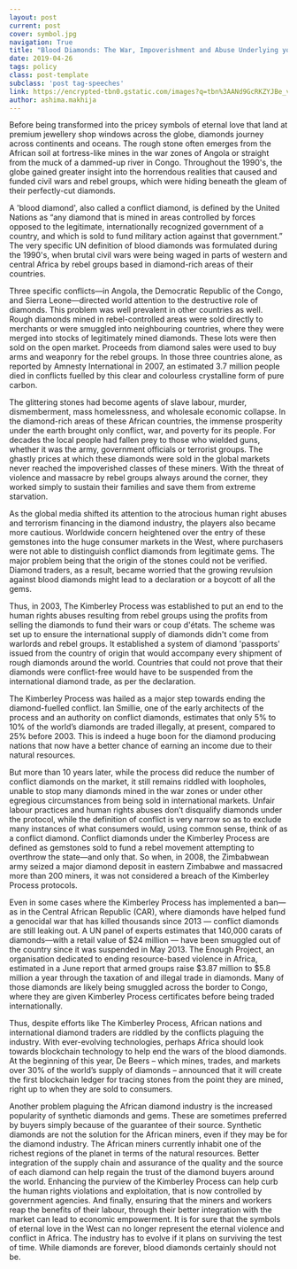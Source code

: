 ```yaml
---
layout: post
current: post
cover: symbol.jpg
navigation: True
title: "Blood Diamonds: The War, Impoverishment and Abuse Underlying your Symbol of Love"
date: 2019-04-26
tags: policy
class: post-template
subclass: 'post tag-speeches'
link: https://encrypted-tbn0.gstatic.com/images?q=tbn%3AANd9GcRKZYJBe_v0zOLuJ4xMjWY82WyVlA0cLxLOphbAovjGDwnnbceB
author: ashima.makhija
---
```

Before being transformed into the pricey symbols of eternal love that land at premium jewellery shop windows across the globe, diamonds journey across continents and oceans. The rough stone often emerges from the African soil at fortress-like mines in the war zones of Angola or straight from the muck of a dammed-up river in Congo. Throughout the 1990's, the globe gained greater insight into the horrendous realities that caused and funded civil wars and rebel groups, which were hiding beneath the gleam of their perfectly-cut diamonds.  


A 'blood diamond', also called a conflict diamond, is defined by the United Nations as “any diamond that is mined in areas controlled by forces opposed to the legitimate, internationally recognized government of a country, and which is sold to fund military action against that government.” The very specific UN definition of blood diamonds was formulated during the 1990's, when brutal civil wars were being waged in parts of western and central Africa by rebel groups based in diamond-rich areas of their countries.


Three specific conflicts—in Angola, the Democratic Republic of the Congo, and Sierra Leone—directed world attention to the destructive role of diamonds. This problem was well prevalent in other countries as well. Rough diamonds mined in rebel-controlled areas were sold directly to merchants or were smuggled into neighbouring countries, where they were merged into stocks of legitimately mined diamonds. These lots were then sold on the open market. Proceeds from diamond sales were used to buy arms and weaponry for the rebel groups. In those three countries alone, as reported by Amnesty International in 2007, an estimated 3.7 million people died in conflicts fuelled by this clear and colourless crystalline form of pure carbon.



The glittering stones had become agents of slave labour, murder, dismemberment, mass homelessness, and wholesale economic collapse. In the diamond-rich areas of these African countries, the immense prosperity under the earth brought only conflict, war, and poverty for its people. For decades the local people had fallen prey to those who wielded guns, whether it was the army, government officials or terrorist groups. The ghastly prices at which these diamonds were sold in the global markets never reached the impoverished classes of these miners. With the threat of violence and massacre by rebel groups always around the corner, they worked simply to sustain their families and save them from extreme starvation.  


As the global media shifted its attention to the atrocious human right abuses and terrorism financing in the diamond industry, the players also became more cautious. Worldwide concern heightened over the entry of these gemstones into the huge consumer markets in the West, where purchasers were not able to distinguish conflict diamonds from legitimate gems. The major problem being that the origin of the stones could not be verified. Diamond traders, as a result, became worried that the growing revulsion against blood diamonds might lead to a declaration or a boycott of all the gems.  


Thus, in 2003, The Kimberley Process was established to put an end to the human rights abuses resulting from rebel groups using the profits from selling the diamonds to fund their wars or coup d'états. The scheme was set up to ensure the international supply of diamonds didn't come from warlords and rebel groups. It established a system of diamond 'passports' issued from the country of origin that would accompany every shipment of rough diamonds around the world. Countries that could not prove that their diamonds were conflict-free would have to be suspended from the international diamond trade, as per the declaration.



The Kimberley Process was hailed as a major step towards ending the diamond-fuelled conflict. Ian Smillie, one of the early architects of the process and an authority on conflict diamonds, estimates that only 5% to 10% of the world’s diamonds are traded illegally, at present, compared to 25% before 2003. This is indeed a huge boon for the diamond producing nations that now have a better chance of earning an income due to their natural resources.  


But more than 10 years later, while the process did reduce the number of conflict diamonds on the market, it still remains riddled with loopholes, unable to stop many diamonds mined in the war zones or under other egregious circumstances from being sold in international markets. Unfair labour practices and human rights abuses don’t disqualify diamonds under the protocol, while the definition of conflict is very narrow so as to exclude many instances of what consumers would, using common sense, think of as a conflict diamond. Conflict diamonds under the Kimberley Process are defined as gemstones sold to fund a rebel movement attempting to overthrow the state—and only that. So when, in 2008, the Zimbabwean army seized a major diamond deposit in eastern Zimbabwe and massacred more than 200 miners, it was not considered a breach of the Kimberley Process protocols.  


Even in some cases where the Kimberley Process has implemented a ban—as in the Central African Republic (CAR), where diamonds have helped fund a genocidal war that has killed thousands since 2013 — conflict diamonds are still leaking out. A UN panel of experts estimates that 140,000 carats of diamonds—with a retail value of $24 million — have been smuggled out of the country since it was suspended in May 2013. The Enough Project, an organisation dedicated to ending resource-based violence in Africa, estimated in a June report that armed groups raise $3.87 million to $5.8 million a year through the taxation of and illegal trade in diamonds. Many of those diamonds are likely being smuggled across the border to Congo, where they are given Kimberley Process certificates before being traded internationally.  


Thus, despite efforts like The Kimberley Process, African nations and international diamond traders are riddled by the conflicts plaguing the industry. With ever-evolving technologies, perhaps Africa should look towards blockchain technology to help end the wars of the blood diamonds. At the beginning of this year, De Beers – which mines, trades, and markets over 30% of the world’s supply of diamonds – announced that it will create the first blockchain ledger for tracing stones from the point they are mined, right up to when they are sold to consumers.  


Another problem plaguing the African diamond industry is the increased popularity of synthetic diamonds and gems. These are sometimes preferred by buyers simply because of the guarantee of their source. Synthetic diamonds are not the solution for the African miners, even if they may be for the diamond industry. The African miners currently inhabit one of the richest regions of the planet in terms of the natural resources. Better integration of the supply chain and assurance of the quality and the source of each diamond can help regain the trust of the diamond buyers around the world. Enhancing the purview of the Kimberley Process can help curb the human rights violations and exploitation, that is now controlled by government agencies. And finally, ensuring that the miners and workers reap the benefits of their labour, through their better integration with the market can lead to economic empowerment. It is for sure that the symbols of eternal love in the West can no longer represent the eternal violence and conflict in Africa. The industry has to evolve if it plans on surviving the test of time. While diamonds are forever, blood diamonds certainly should not be.
